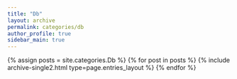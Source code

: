 ```yaml
---
title: "Db"
layout: archive
permalink: categories/db
author_profile: true
sidebar_main: true
---
```



{% assign posts = site.categories.Db %}
{% for post in posts %} {% include archive-single2.html type=page.entries_layout %} {% endfor %}
